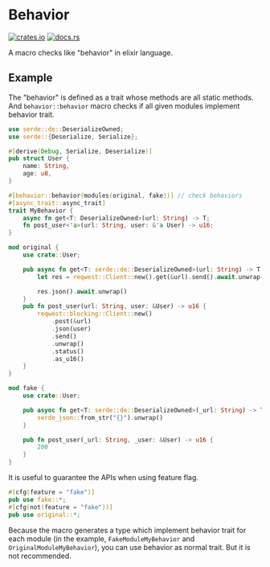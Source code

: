 # Behavior

[![crates.io](https://img.shields.io/crates/v/behavior.svg)](https://crates.io/crates/behavior)
[![docs.rs](https://docs.rs/behavior/badge.svg)](https://docs.rs/behavior)

A macro checks like "behavior" in elixir language.  

## Example

The "behavior" is defined as a trait whose methods are all static methods. And `behavior::behavior` macro checks if all given modules implement behavior trait.  

```rust
use serde::de::DeserializeOwned;
use serde::{Deserialize, Serialize};

#[derive(Debug, Serialize, Deserialize)]
pub struct User {
    name: String,
    age: u8,
}

#[behavior::behavior(modules(original, fake))] // check behaviors
#[async_trait::async_trait]
trait MyBehavior {
    async fn get<T: DeserializeOwned>(url: String) -> T;
    fn post_user<'a>(url: String, user: &'a User) -> u16;
}

mod original {
    use crate::User;

    pub async fn get<T: serde::de::DeserializeOwned>(url: String) -> T {
        let res = reqwest::Client::new().get(&url).send().await.unwrap();

        res.json().await.unwrap()
    }
    pub fn post_user(url: String, user: &User) -> u16 {
        reqwest::blocking::Client::new()
            .post(&url)
            .json(user)
            .send()
            .unwrap()
            .status()
            .as_u16()
    }
}

mod fake {
    use crate::User;

    pub async fn get<T: serde::de::DeserializeOwned>(_url: String) -> T {
        serde_json::from_str("{}").unwrap()
    }

    pub fn post_user(_url: String, _user: &User) -> u16 {
        200
    }
}

```

It is useful to guarantee the APIs when using feature flag.

```rust
#[cfg(feature = "fake")]
pub use fake::*;
#[cfg(not(feature = "fake"))]
pub use original::*;
```

Because the macro generates a type which implement behavior trait for each module (in the example, `FakeModuleMyBehavior` and `OriginalModuleMyBehavior`), you can use behavior as normal trait. But it is not recommended.  
